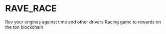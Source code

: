 # RAVE_RACE
Rev your engines against time and other drivers 
Racing game to rewards  on the ton blockchain
